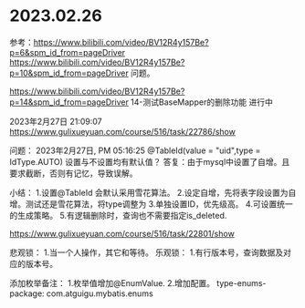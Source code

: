 
# 2023.02.26
参考：https://www.bilibili.com/video/BV12R4y157Be?p=6&spm_id_from=pageDriver
https://www.bilibili.com/video/BV12R4y157Be?p=10&spm_id_from=pageDriver
问题。

https://www.bilibili.com/video/BV12R4y157Be?p=14&spm_id_from=pageDriver 
14-测试BaseMapper的删除功能
进行中

2023年2月27日 21:09:07
https://www.gulixueyuan.com/course/516/task/22786/show





问题：
    2023年2月27日, PM 05:16:25 
    @TableId(value = "uid",type = IdType.AUTO) 设置与不设置均有默认值？
    答复：由于mysql中设置了自增。且要求截断，否则有记忆，导致误解。
    
小结：
1.设置@TableId 会默认采用雪花算法。
2.设定自增，先将表字段设置为自增。测试还是雪花算法，将type调整为
3.单独设置ID，优先级高。
4.可设置统一的生成策略。
5.有逻辑删除时，查询也不需要指定is_deleted.
   
https://www.gulixueyuan.com/course/516/task/22801/show

悲观锁：
1.当一个人操作，其它和等待。
乐观锁：
1.有行版本号，查询数据及对应的版本号。


添加枚举备注：
1.枚举值增加@EnumValue.
2.增加配置。 type-enums-package: com.atguigu.mybatis.enums
  